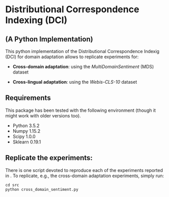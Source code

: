 # Distributional Correspondence Indexing (DCI)
## (A Python Implementation)

This python implementation of the Distributional Correspondence Indexig (DCI) for domain adaptation allows to replicate experiments for:

* **Cross-domain adaptation**: using the *MultiDomainSentiment* (MDS) dataset
  
* **Cross-lingual adaptation**: using the *Webis-CLS-10* dataset

## Requirements

This package has been tested with the following environment (though it might work with older versions too).
* Python 3.5.2
* Numpy 1.15.2
* Scipy 1.0.0
* Sklearn 0.19.1

## Replicate the experiments:

There is one script devoted to reproduce each of the experiments reported in <link>. To replicate, e.g., the cross-domain adaptation experiments, simply run:

```
cd src
python cross_domain_sentiment.py
```


